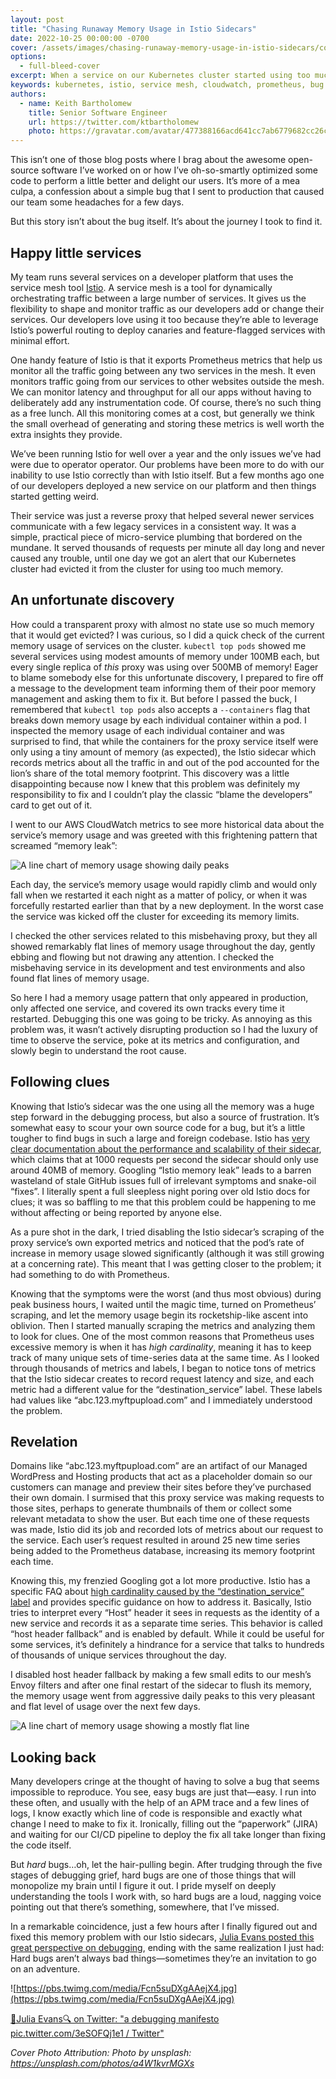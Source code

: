 ```yaml
---
layout: post
title: "Chasing Runaway Memory Usage in Istio Sidecars"
date: 2022-10-25 00:00:00 -0700
cover: /assets/images/chasing-runaway-memory-usage-in-istio-sidecars/cover.jpg
options:
  - full-bleed-cover
excerpt: When a service on our Kubernetes cluster started using too much memory, I thought the service itself was to blame. After a long debugging journey, I found that a misconfigured Istio sidecar proxy was actually to blame.
keywords: kubernetes, istio, service mesh, cloudwatch, prometheus, bug
authors:
  - name: Keith Bartholomew
    title: Senior Software Engineer
    url: https://twitter.com/ktbartholomew
    photo: https://gravatar.com/avatar/477388166acd641cc7ab6779682cc26c?s=400
---
```


This isn’t one of those blog posts where I brag about the awesome open-source software I’ve worked on or how I’ve oh-so-smartly optimized some code to perform a little better and delight our users. It’s more of a mea culpa, a confession about a simple bug that I sent to production that caused our team some headaches for a few days.

But this story isn’t about the bug itself. It’s about the journey I took to find it.

## Happy little services

My team runs several services on a developer platform that uses the service mesh tool [Istio](https://istio.io/). A service mesh is a tool for dynamically orchestrating traffic between a large number of services. It gives us the flexibility to shape and monitor traffic as our developers add or change their services. Our developers love using it too because they’re able to leverage Istio’s powerful routing to deploy canaries and feature-flagged services with minimal effort.

One handy feature of Istio is that it exports Prometheus metrics that help us monitor all the traffic going between any two services in the mesh. It even monitors traffic going from our services to other websites outside the mesh. We can monitor latency and throughput for all our apps without having to deliberately add any instrumentation code. Of course, there’s no such thing as a free lunch. All this monitoring comes at a cost, but generally we think the small overhead of generating and storing these metrics is well worth the extra insights they provide.

We’ve been running Istio for well over a year and the only issues we’ve had were due to operator operator. Our problems have been more to do with our inability to use Istio correctly than with Istio itself. But a few months ago one of our developers deployed a new service on our platform and then things started getting weird.

Their service was just a reverse proxy that helped several newer services communicate with a few legacy services in a consistent way. It was a simple, practical piece of micro-service plumbing that bordered on the mundane. It served thousands of requests per minute all day long and never caused any trouble, until one day we got an alert that our Kubernetes cluster had evicted it from the cluster for using too much memory.

## An unfortunate discovery

How could a transparent proxy with almost no state use so much memory that it would get evicted? I was curious, so I did a quick check of the current memory usage of services on the cluster. `kubectl top pods` showed me several services using modest amounts of memory under 100MB each, but every single replica of _this_ proxy was using over 500MB of memory! Eager to blame somebody else for this unfortunate discovery, I prepared to fire off a message to the development team informing them of their poor memory management and asking them to fix it. But before I passed the buck, I remembered that `kubectl top pods` also accepts a `--containers` flag that breaks down memory usage by each individual container within a pod. I inspected the memory usage of each individual container and was surprised to find, that while the containers for the proxy service itself were only using a tiny amount of memory (as expected), the Istio sidecar which records metrics about all the traffic in and out of the pod accounted for the lion’s share of the total memory footprint. This discovery was a little disappointing because now I knew that this problem was definitely my responsibility to fix and I couldn’t play the classic “blame the developers” card to get out of it.

I went to our AWS CloudWatch metrics to see more historical data about the service’s memory usage and was greeted with this frightening pattern that screamed “memory leak”:

![A line chart of memory usage showing daily peaks]({{site.baseurl}}/assets/images/chasing-runaway-memory-usage-in-istio-sidecars/prometheus-cloudwatch-memory-1.png)

Each day, the service’s memory usage would rapidly climb and would only fall when we restarted it each night as a matter of policy, or when it was forcefully restarted earlier than that by a new deployment. In the worst case the service was kicked off the cluster for exceeding its memory limits.

I checked the other services related to this misbehaving proxy, but they all showed remarkably flat lines of memory usage throughout the day, gently ebbing and flowing but not drawing any attention. I checked the misbehaving service in its development and test environments and also found flat lines of memory usage.

So here I had a memory usage pattern that only appeared in production, only affected one service, and covered its own tracks every time it restarted. Debugging this one was going to be tricky. As annoying as this problem was, it wasn’t actively disrupting production so I had the luxury of time to observe the service, poke at its metrics and configuration, and slowly begin to understand the root cause.

## Following clues

Knowing that Istio’s sidecar was the one using all the memory was a huge step forward in the debugging process, but also a source of frustration. It’s somewhat easy to scour your own source code for a bug, but it’s a little tougher to find bugs in such a large and foreign codebase. Istio has [very clear documentation about the performance and scalability of their sidecar](https://istio.io/latest/docs/ops/deployment/performance-and-scalability/), which claims that at 1000 requests per second the sidecar should only use around 40MB of memory. Googling “Istio memory leak” leads to a barren wasteland of stale GitHub issues full of irrelevant symptoms and snake-oil “fixes”. I literally spent a full sleepless night poring over old Istio docs for clues; it was so baffling to me that this problem could be happening to me without affecting or being reported by anyone else.

As a pure shot in the dark, I tried disabling the Istio sidecar’s scraping of the proxy service’s own exported metrics and noticed that the pod’s rate of increase in memory usage slowed significantly (although it was still growing at a concerning rate). This meant that I was getting closer to the problem; it had something to do with Prometheus.

Knowing that the symptoms were the worst (and thus most obvious) during peak business hours, I waited until the magic time, turned on Prometheus’ scraping, and let the memory usage begin its rocketship-like ascent into oblivion. Then I started manually scraping the metrics and analyzing them to look for clues. One of the most common reasons that Prometheus uses excessive memory is when it has _high cardinality_, meaning it has to keep track of many unique sets of time-series data at the same time. As I looked through thousands of metrics and labels, I began to notice tons of metrics that the Istio sidecar creates to record request latency and size, and each metric had a different value for the “destination_service” label. These labels had values like “abc.123.myftpupload.com” and I immediately understood the problem.

## Revelation

Domains like “abc.123.myftpupload.com” are an artifact of our Managed WordPress and Hosting products that act as a placeholder domain so our customers can manage and preview their sites before they’ve purchased their own domain. I surmised that this proxy service was making requests to those sites, perhaps to generate thumbnails of them or collect some relevant metadata to show the user. But each time one of these requests was made, Istio did its job and recorded lots of metrics about our request to the service. Each user’s request resulted in around 25 new time series being added to the Prometheus database, increasing its memory footprint each time.

Knowing this, my frenzied Googling got a lot more productive. Istio has a specific FAQ about [high cardinality caused by the “destination_service” label](https://istio.io/latest/about/faq/metrics-and-logs/) and provides specific guidance on how to address it. Basically, Istio tries to interpret every “Host” header it sees in requests as the identity of a new service and records it as a separate time series. This behavior is called “host header fallback” and is enabled by default. While it could be useful for some services, it’s definitely a hindrance for a service that talks to hundreds of thousands of unique services throughout the day.

I disabled host header fallback by making a few small edits to our mesh’s Envoy filters and after one final restart of the sidecar to flush its memory, the memory usage went from aggressive daily peaks to this very pleasant and flat level of usage over the next few days.

![A line chart of memory usage showing a mostly flat line]({{site.baseurl}}/assets/images/chasing-runaway-memory-usage-in-istio-sidecars/prometheus-cloudwatch-memory-2.png)

## Looking back

Many developers cringe at the thought of having to solve a bug that seems impossible to reproduce. You see, easy bugs are just that—easy. I run into these often, and usually with the help of an APM trace and a few lines of logs, I know exactly which line of code is responsible and exactly what change I need to make to fix it. Ironically, filling out the “paperwork” (JIRA) and waiting for our CI/CD pipeline to deploy the fix all take longer than fixing the code itself.

But _hard_ bugs…oh, let the hair-pulling begin. After trudging through the five stages of debugging grief, hard bugs are one of those things that will monopolize my brain until I figure it out. I pride myself on deeply understanding the tools I work with, so hard bugs are a loud, nagging voice pointing out that there’s something, somewhere, that I’ve missed.

In a remarkable coincidence, just a few hours after I finally figured out and fixed this memory problem with our Istio sidecars, [Julia Evans posted this great perspective on debugging](https://twitter.com/b0rk/status/1570060516839641092), ending with the same realization I just had: Hard bugs aren’t always bad things—sometimes they’re an invitation to go on an adventure.

![https://pbs.twimg.com/media/Fcn5suDXgAAejX4.jpg](https://pbs.twimg.com/media/Fcn5suDXgAAejX4.jpg)

[🔎Julia Evans🔍 on Twitter: "a debugging manifesto pic.twitter.com/3eSOFQj1e1 / Twitter"](https://twitter.com/b0rk/status/1570060516839641092)


_Cover Photo Attribution: Photo by unsplash: https://unsplash.com/photos/a4W1kvrMGXs_
